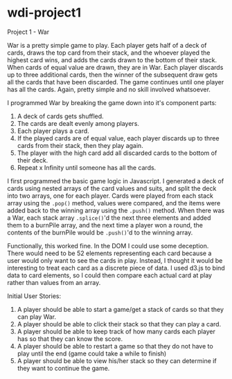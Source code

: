 # wdi-project1
Project 1 - War

War is a pretty simple game to play. Each player gets half of a deck of cards, draws the top card from their stack, and the whoever played the highest card wins, and adds the cards drawn to the bottom of their stack. When cards of equal value are drawn, they are in War. Each player discards up to three additional cards, then the winner of the subsequent draw gets all the cards that have been discarded. The game continues until one player has all the cards. Again, pretty simple and no skill involved whatsoever.

I programmed War by breaking the game down into it's component parts:
1. A deck of cards gets shuffled.
2. The cards are dealt evenly among players.
3. Each player plays a card.
4. If the played cards are of equal value, each player discards up to three cards from their stack, then they play again.
5. The player with the high card add all discarded cards to the bottom of their deck.
6. Repeat x Infinity until someone has all the cards.

I first programmed the basic game logic in Javascript. I generated a deck of cards using nested arrays of the card values and suits, and split the deck into two arrays, one for each player. Cards were played from each stack array using the `.pop()` method, values were compared, and the items were added back to the winning array using the `.push()` method. When there was a War, each stack array `.splice()`'d the next three elements and added them to a burnPile array, and the next time a player won a round, the contents of the burnPile would be `.push()`'d to the winning array.

Functionally, this worked fine. In the DOM I could use some deception. There would need to be 52 elements representing each card because a user would only want to see the cards in play. Instead, I thought it would be interesting to treat each card as a discrete piece of data. I used d3.js to bind data to card elements, so I could then compare each actual card at play rather than values from an array.



Initial User Stories:
1. A player should be able to start a game/get a stack of cards so that they can play War.
2. A player should be able to click their stack so that they can play a card.
3. A player should be able to keep track of how many cards each player has so that they can know the score.
4. A player should be able to restart a game so that they do not have to play until the end (game could take a while to finish)
5. A player should be able to view his/her stack so they can determine if they want to continue the game.
